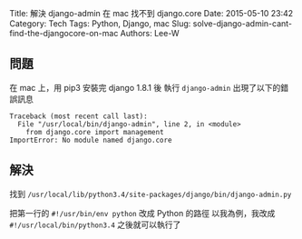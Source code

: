 Title: 解決 django-admin 在 mac 找不到 django.core
Date: 2015-05-10 23:42
Category: Tech
Tags: Python, Django, mac
Slug: solve-django-admin-cant-find-the-djangocore-on-mac
Authors: Lee-W

## 問題

在 mac 上，用 pip3 安裝完 django 1.8.1 後
執行 `django-admin` 出現了以下的錯誤訊息

```text
Traceback (most recent call last):
  File "/usr/local/bin/django-admin", line 2, in <module>
    from django.core import management
ImportError: No module named django.core
```

<!--more-->

## 解決

找到 `/usr/local/lib/python3.4/site-packages/django/bin/django-admin.py`

把第一行的 `#!/usr/bin/env python` 改成 Python 的路徑
以我為例，我改成 `#!/usr/local/bin/python3.4`
之後就可以執行了
